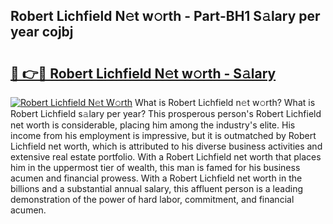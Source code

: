 ## Robert Lichfield N𝚎t w𝚘rth - Part-BH1 S𝚊lary per year cojbj

# <h2><a href="http://gc1qcd9.nevu.top/?p=Robert+Lichfield">🔗 👉🔴 Robert Lichfield N𝚎t w𝚘rth - S𝚊lary</a></h2>

[![Robert Lichfield N𝚎t W𝚘rth](https://i.imgur.com/Oavwk0R.jpeg)](http://gc1qcd9.nevu.top/?p=Robert+Lichfield)
What is Robert Lichfield n𝚎t w𝚘rth? What is Robert Lichfield s𝚊lary per year?
This prosperous person's Robert Lichfield net worth is considerable, placing him among the industry's elite. His income from his employment is impressive, but it is outmatched by Robert Lichfield net worth, which is attributed to his diverse business activities and extensive real estate portfolio. With a Robert Lichfield net worth that places him in the uppermost tier of wealth, this man is famed for his business acumen and financial prowess. With a Robert Lichfield net worth in the billions and a substantial annual salary, this affluent person is a leading demonstration of the power of hard labor, commitment, and financial acumen.
